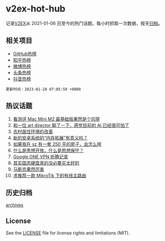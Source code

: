 # v2ex-hot-hub

 记录[V2EX](https://www.v2ex.com/)从 2021-01-06 日至今的热门话题。每小时抓取一次数据，按天[归档](archives)。
 
 ## 相关项目

- [GitHub热榜](https://github.com/snaildev/github-hot-hub)
- [知乎热榜](https://github.com/snaildev/zhihu-hot-hub)
- [微博热榜](https://github.com/snaildev/weibo-hot-hub)
- [头条热榜](https://github.com/snaildev/toutiao-hot-hub)
- [抖音热榜](https://github.com/snaildev/douyin-hot-hub)


 `更新时间：2023-01-28 07:05:59 +0800`

## 热议话题

1. [看测评 Mac Mini M2 最基础版果然是个坑呀](https://www.v2ex.com/t/910841)
1. [和一位 art director 聊了一下，感觉目前的 AI 已经很可怕了](https://www.v2ex.com/t/910801)
1. [农村居住环境的改善](https://www.v2ex.com/t/910807)
1. [新的安卓系统的“内存拓展”有意义吗？](https://www.v2ex.com/t/910834)
1. [如果我在 sz 有一套 250 平的房子，会怎么样](https://www.v2ex.com/t/910854)
1. [什么是思想开放，什么是思想保守？](https://www.v2ex.com/t/910826)
1. [Google ONE VPN 折腾记录](https://www.v2ex.com/t/910836)
1. [其实固态硬盘真的没必要买太好的](https://www.v2ex.com/t/910866)
1. [马斯克果然厉害](https://www.v2ex.com/t/910857)
1. [求推荐一款 MikroTik 下的有线主路由](https://www.v2ex.com/t/910842)

## 历史归档

[archives](archives)

## License

See the [LICENSE](LICENSE) file for license rights and limitations (MIT).
